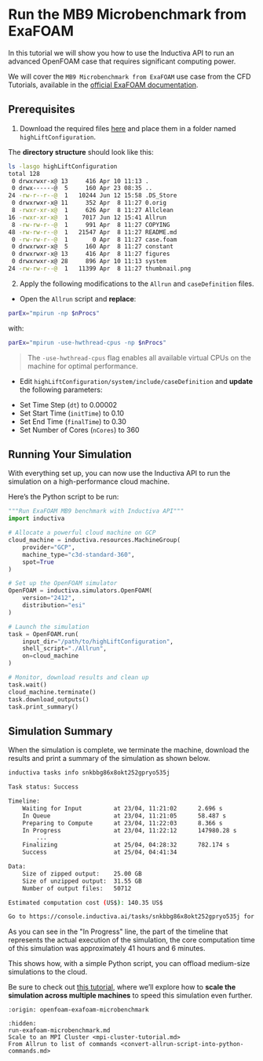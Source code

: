 # Run the MB9 Microbenchmark from ExaFOAM
In this tutorial we will show you how to use the Inductiva API to run an advanced OpenFOAM case that requires significant computing power.

We will cover the `MB9 Microbenchmark from ExaFOAM` use case from the CFD Tutorials, available in the [official ExaFOAM documentation](https://exafoam.eu/benchmarks/).

## Prerequisites

1. Download the required files [here](https://develop.openfoam.com/committees/hpc/-/tree/develop/compressible/rhoPimpleFoam/LES/highLiftConfiguration) and place them in a folder named `highLiftConfiguration`.

The **directory structure** should look like this:
```bash
ls -lasgo highLiftConfiguration
total 128
 0 drwxrwxr-x@ 13     416 Apr 10 11:13 .
 0 drwx------@  5     160 Apr 23 08:35 ..
24 -rw-r--r--@  1   10244 Jun 12 15:58 .DS_Store
 0 drwxrwxr-x@ 11     352 Apr  8 11:27 0.orig
 8 -rwxr-xr-x@  1     626 Apr  8 11:27 Allclean
16 -rwxr-xr-x@  1    7017 Jun 12 15:41 Allrun
 8 -rw-rw-r--@  1     991 Apr  8 11:27 COPYING
48 -rw-rw-r--@  1   21547 Apr  8 11:27 README.md
 0 -rw-rw-r--@  1       0 Apr  8 11:27 case.foam
 0 drwxrwxr-x@  5     160 Apr  8 11:27 constant
 0 drwxrwxr-x@ 13     416 Apr  8 11:27 figures
 0 drwxrwxr-x@ 28     896 Apr 10 11:13 system
24 -rw-rw-r--@  1   11399 Apr  8 11:27 thumbnail.png
```

2. Apply the following modifications to the `Allrun` and `caseDefinition` files.

* Open the `Allrun` script and **replace**:

```bash
parEx="mpirun -np $nProcs"
```

with:

```bash
parEx="mpirun -use-hwthread-cpus -np $nProcs"
```

> The `-use-hwthread-cpus` flag enables all available virtual CPUs on the machine for optimal performance.

* Edit `highLiftConfiguration/system/include/caseDefinition` and **update** the following parameters:
- Set Time Step (`dt`) to 0.00002
- Set Start Time (`initTime`) to 0.10
- Set End Time (`finalTime`) to 0.30
- Set Number of Cores (`nCores`) to 360

## Running Your Simulation
With everything set up, you can now use the Inductiva API to run the simulation on a high-performance cloud machine.

Here’s the Python script to be run:

```python
"""Run ExaFOAM MB9 benchmark with Inductiva API"""
import inductiva

# Allocate a powerful cloud machine on GCP
cloud_machine = inductiva.resources.MachineGroup(
    provider="GCP",
    machine_type="c3d-standard-360",
    spot=True
)

# Set up the OpenFOAM simulator
OpenFOAM = inductiva.simulators.OpenFOAM(
    version="2412",
    distribution="esi"
)

# Launch the simulation
task = OpenFOAM.run(
    input_dir="/path/to/highLiftConfiguration",
    shell_script="./Allrun",
    on=cloud_machine
)

# Monitor, download results and clean up
task.wait()
cloud_machine.terminate()
task.download_outputs()
task.print_summary()
```

## Simulation Summary
When the simulation is complete, we terminate the machine, download the results and print a summary of the simulation as shown below.

```bash
inductiva tasks info snkbbg86x8okt252gpryo535j

Task status: Success

Timeline:
	Waiting for Input         at 23/04, 11:21:02      2.696 s
	In Queue                  at 23/04, 11:21:05      58.487 s
	Preparing to Compute      at 23/04, 11:22:03      8.366 s
	In Progress               at 23/04, 11:22:12      147980.28 s
        ...
	Finalizing                at 25/04, 04:28:32      782.174 s
	Success                   at 25/04, 04:41:34      

Data:
	Size of zipped output:    25.00 GB
	Size of unzipped output:  31.55 GB
	Number of output files:   50712

Estimated computation cost (US$): 140.35 US$

Go to https://console.inductiva.ai/tasks/snkbbg86x8okt252gpryo535j for more details.
```

As you can see in the "In Progress" line, the part of the timeline that represents the actual execution of the simulation, the core computation time of this simulation was approximately 41 hours and 6 minutes.

This shows how, with a simple Python script, you can offload medium-size simulations to the cloud. 

Be sure to check out [this tutorial](mpi-cluster-tutorial), where we’ll explore how to
**scale the simulation across multiple machines** to speed this simulation even further.

```{banner_small}
:origin: openfoam-exafoam-microbenchmark
```

```{toctree}
:hidden:
run-exafoam-microbenchmark.md
Scale to an MPI Cluster <mpi-cluster-tutorial.md>
From Allrun to list of commands <convert-allrun-script-into-python-commands.md>

```